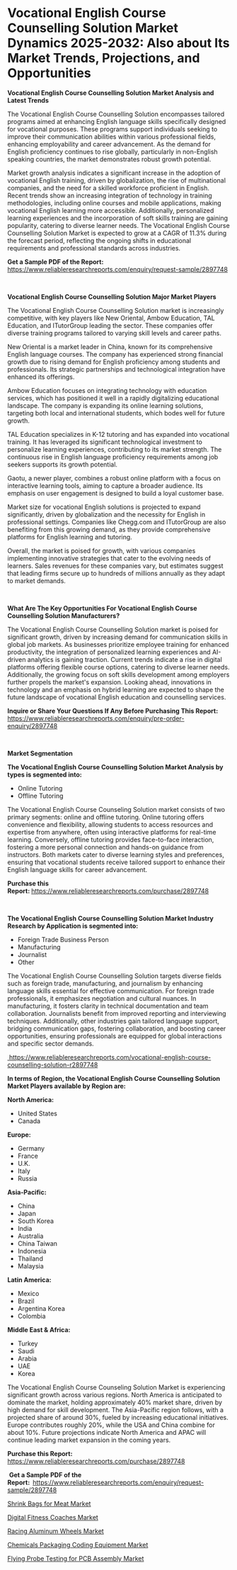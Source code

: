 <p><h1>Vocational English Course Counselling Solution Market Dynamics 2025-2032: Also about Its Market Trends, Projections, and Opportunities</h1></p><p><strong>Vocational English Course Counselling Solution Market Analysis and Latest Trends</strong></p>
<p><p>The Vocational English Course Counselling Solution encompasses tailored programs aimed at enhancing English language skills specifically designed for vocational purposes. These programs support individuals seeking to improve their communication abilities within various professional fields, enhancing employability and career advancement. As the demand for English proficiency continues to rise globally, particularly in non-English speaking countries, the market demonstrates robust growth potential.</p><p>Market growth analysis indicates a significant increase in the adoption of vocational English training, driven by globalization, the rise of multinational companies, and the need for a skilled workforce proficient in English. Recent trends show an increasing integration of technology in training methodologies, including online courses and mobile applications, making vocational English learning more accessible. Additionally, personalized learning experiences and the incorporation of soft skills training are gaining popularity, catering to diverse learner needs. The Vocational English Course Counselling Solution Market is expected to grow at a CAGR of 11.3% during the forecast period, reflecting the ongoing shifts in educational requirements and professional standards across industries.</p></p>
<p><strong>Get a Sample PDF of the Report:&nbsp;</strong> <a href="https://www.reliableresearchreports.com/enquiry/request-sample/2897748?utm_campaign=33&utm_medium=2&utm_source=Github&utm_content=ia&utm_term=15032025&utm_id=vocational-english-course-counselling-solution">https://www.reliableresearchreports.com/enquiry/request-sample/2897748</a></p>
<p>&nbsp;</p>
<p><strong>Vocational English Course Counselling Solution Major Market Players</strong></p>
<p><p>The Vocational English Course Counselling Solution market is increasingly competitive, with key players like New Oriental, Ambow Education, TAL Education, and ITutorGroup leading the sector. These companies offer diverse training programs tailored to varying skill levels and career paths.</p><p>New Oriental is a market leader in China, known for its comprehensive English language courses. The company has experienced strong financial growth due to rising demand for English proficiency among students and professionals. Its strategic partnerships and technological integration have enhanced its offerings. </p><p>Ambow Education focuses on integrating technology with education services, which has positioned it well in a rapidly digitalizing educational landscape. The company is expanding its online learning solutions, targeting both local and international students, which bodes well for future growth.</p><p>TAL Education specializes in K-12 tutoring and has expanded into vocational training. It has leveraged its significant technological investment to personalize learning experiences, contributing to its market strength. The continuous rise in English language proficiency requirements among job seekers supports its growth potential.</p><p>Gaotu, a newer player, combines a robust online platform with a focus on interactive learning tools, aiming to capture a broader audience. Its emphasis on user engagement is designed to build a loyal customer base. </p><p>Market size for vocational English solutions is projected to expand significantly, driven by globalization and the necessity for English in professional settings. Companies like Chegg.com and ITutorGroup are also benefiting from this growing demand, as they provide comprehensive platforms for English learning and tutoring.</p><p>Overall, the market is poised for growth, with various companies implementing innovative strategies that cater to the evolving needs of learners. Sales revenues for these companies vary, but estimates suggest that leading firms secure up to hundreds of millions annually as they adapt to market demands.</p></p>
<p>&nbsp;</p>
<p><strong>What Are The Key Opportunities For Vocational English Course Counselling Solution Manufacturers?</strong></p>
<p><p>The Vocational English Course Counselling Solution market is poised for significant growth, driven by increasing demand for communication skills in global job markets. As businesses prioritize employee training for enhanced productivity, the integration of personalized learning experiences and AI-driven analytics is gaining traction. Current trends indicate a rise in digital platforms offering flexible course options, catering to diverse learner needs. Additionally, the growing focus on soft skills development among employers further propels the market's expansion. Looking ahead, innovations in technology and an emphasis on hybrid learning are expected to shape the future landscape of vocational English education and counselling services.</p></p>
<p><strong>Inquire or Share Your Questions If Any Before Purchasing This Report:</strong> <a href="https://www.reliableresearchreports.com/enquiry/pre-order-enquiry/2897748?utm_campaign=33&utm_medium=2&utm_source=Github&utm_content=ia&utm_term=15032025&utm_id=vocational-english-course-counselling-solution">https://www.reliableresearchreports.com/enquiry/pre-order-enquiry/2897748</a></p>
<p>&nbsp;</p>
<p><strong>Market Segmentation</strong></p>
<p><strong>The Vocational English Course Counselling Solution Market Analysis by types is segmented into:</strong></p>
<p><ul><li>Online Tutoring</li><li>Offline Tutoring</li></ul></p>
<p><p>The Vocational English Course Counseling Solution market consists of two primary segments: online and offline tutoring. Online tutoring offers convenience and flexibility, allowing students to access resources and expertise from anywhere, often using interactive platforms for real-time learning. Conversely, offline tutoring provides face-to-face interaction, fostering a more personal connection and hands-on guidance from instructors. Both markets cater to diverse learning styles and preferences, ensuring that vocational students receive tailored support to enhance their English language skills for career advancement.</p></p>
<p><strong>Purchase this Report:&nbsp;</strong><a href="https://www.reliableresearchreports.com/purchase/2897748?utm_campaign=33&utm_medium=2&utm_source=Github&utm_content=ia&utm_term=15032025&utm_id=vocational-english-course-counselling-solution">https://www.reliableresearchreports.com/purchase/2897748</a></p>
<p>&nbsp;</p>
<p><strong>The Vocational English Course Counselling Solution Market Industry Research by Application is segmented into:</strong></p>
<p><ul><li>Foreign Trade Business Person</li><li>Manufacturing</li><li>Journalist</li><li>Other</li></ul></p>
<p><p>The Vocational English Course Counselling Solution targets diverse fields such as foreign trade, manufacturing, and journalism by enhancing language skills essential for effective communication. For foreign trade professionals, it emphasizes negotiation and cultural nuances. In manufacturing, it fosters clarity in technical documentation and team collaboration. Journalists benefit from improved reporting and interviewing techniques. Additionally, other industries gain tailored language support, bridging communication gaps, fostering collaboration, and boosting career opportunities, ensuring professionals are equipped for global interactions and specific sector demands.</p></p>
<p><a href="https://www.reliableresearchreports.com/vocational-english-course-counselling-solution-r2897748?utm_campaign=33&utm_medium=2&utm_source=Github&utm_content=ia&utm_term=15032025&utm_id=vocational-english-course-counselling-solution">&nbsp;https://www.reliableresearchreports.com/vocational-english-course-counselling-solution-r2897748</a></p>
<p><strong>In terms of Region, the Vocational English Course Counselling Solution Market Players available by Region are:</strong></p>
<p>
    <p> <strong> North America: </strong>
        <ul>
            <li>United States</li>
            <li>Canada</li>
        </ul>
        </p> 
    <p> <strong> Europe: </strong>
        <ul>
            <li>Germany</li>
            <li>France</li>
            <li>U.K.</li>
            <li>Italy</li>
            <li>Russia</li>
        </ul>
        </p> 
    <p> <strong> Asia-Pacific: </strong>
        <ul>
            <li>China</li>
            <li>Japan</li>
            <li>South Korea</li>
            <li>India</li>
            <li>Australia</li>
            <li>China Taiwan</li>
            <li>Indonesia</li>
            <li>Thailand</li>
            <li>Malaysia</li>
        </ul>
        </p> 
    <p> <strong> Latin America: </strong>
        <ul>
            <li>Mexico</li>
            <li>Brazil</li>
            <li>Argentina Korea</li>
            <li>Colombia</li>
        </ul>
        </p> 
    <p> <strong> Middle East & Africa: </strong>
        <ul>
            <li>Turkey</li>
            <li>Saudi</li>
            <li>Arabia</li>
            <li>UAE</li>
            <li>Korea</li>
        </ul>
    </p>
    </p>
<p><p>The Vocational English Course Counseling Solution Market is experiencing significant growth across various regions. North America is anticipated to dominate the market, holding approximately 40% market share, driven by high demand for skill development. The Asia-Pacific region follows, with a projected share of around 30%, fueled by increasing educational initiatives. Europe contributes roughly 20%, while the USA and China combine for about 10%. Future projections indicate North America and APAC will continue leading market expansion in the coming years.</p></p>
<p><strong>Purchase this Report: </strong><a href="https://www.reliableresearchreports.com/purchase/2897748?utm_campaign=33&utm_medium=2&utm_source=Github&utm_content=ia&utm_term=15032025&utm_id=vocational-english-course-counselling-solution">https://www.reliableresearchreports.com/purchase/2897748</a></p>
<p>&nbsp;<strong>Get a Sample PDF of the Report:&nbsp;&nbsp;</strong><a href="https://www.reliableresearchreports.com/enquiry/request-sample/2897748?utm_campaign=33&utm_medium=2&utm_source=Github&utm_content=ia&utm_term=15032025&utm_id=vocational-english-course-counselling-solution">https://www.reliableresearchreports.com/enquiry/request-sample/2897748</a></p>
<p><strong></strong></p>
<p><p><a href="https://github.com/aarajlyre/Market-Research-Report-List-1/blob/main/shrink-bags-for-meat-market.md?utm_campaign=33&utm_medium=2&utm_source=Github&utm_content=ia&utm_term=15032025&utm_id=vocational-english-course-counselling-solution">Shrink Bags for Meat Market</a></p><p><a href="https://github.com/elvutedipela/Market-Research-Report-List-1/blob/main/digital-fitness-coaches-market.md?utm_campaign=33&utm_medium=2&utm_source=Github&utm_content=ia&utm_term=15032025&utm_id=vocational-english-course-counselling-solution">Digital Fitness Coaches Market</a></p><p><a href="https://github.com/ritooesiaba/Market-Research-Report-List-1/blob/main/racing-aluminum-wheels-market.md?utm_campaign=33&utm_medium=2&utm_source=Github&utm_content=ia&utm_term=15032025&utm_id=vocational-english-course-counselling-solution">Racing Aluminum Wheels Market</a></p><p><a href="https://github.com/sawrovpipolo/Market-Research-Report-List-1/blob/main/chemicals-packaging-coding-equipment-market.md?utm_campaign=33&utm_medium=2&utm_source=Github&utm_content=ia&utm_term=15032025&utm_id=vocational-english-course-counselling-solution">Chemicals Packaging Coding Equipment Market</a></p><p><a href="https://github.com/lourdesmai100/Market-Research-Report-List-1/blob/main/flying-probe-testing-for-pcb-assembly-market.md?utm_campaign=33&utm_medium=2&utm_source=Github&utm_content=ia&utm_term=15032025&utm_id=vocational-english-course-counselling-solution">Flying Probe Testing for PCB Assembly Market</a></p></p>
